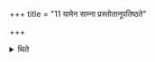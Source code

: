 +++
title = "11 यामेन साम्ना प्रस्तोतानूपतिष्ठते"

+++

<details><summary>थिते</summary>

यामेन साम्ना प्रस्तोतानूपतिष्ठते ११
</details>
